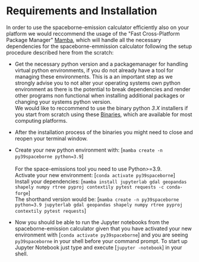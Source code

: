 #  Requirements and Installation

In order to use the spaceborne-emission calculator efficiently also on your platform we would reccommend the usage of the "Fast Cross-Platform Package Manager" [Mamba](https://github.com/mamba-org/mamba), which will handle all the necessary dependencies for the spaceborne-emmission calculator following the setup procedure described here from the scratch:

* Get the necessary python version and a packagemanager for handling virtual python environments, if you do not already have a tool for managing these environments. This is a an important step as we strongly advise you to not alter your operating systems own python environment as there is the potential to break dependencies and render other programs non functional when installing additional packages or changing your systems python version.</br>
We would like to reccommend to use the binary python _3.X_ installers if you start from scratch using these [Binaries](https://github.com/conda-forge/miniforge#mambaforge), which are available for most computing platforms. 


* After the installation process of the binaries you might need to close and reopen your terminal window.


* Create your new python environment with: [`mamba create -n py39spaceborne python=3.9`] </br>   
For the space-emissions tool you need to use Python>=3.9.</br>
Activate your new environment: [`conda activate py39spaceborne`] </br>
Install your dependencies: [`mamba install jupyterlab gdal geopandas shapely numpy rtree pyproj contextily pytest requests -c conda-forge`] </br>
The shorthand version would be: [`mamba create -n py39spaceborne python=3.9 jupyterlab gdal geopandas shapely numpy rtree pyproj contextily pytest requests`]


* Now you should be able to run the Jupyter notebooks from the spaceborne-emission calculator given that you have activated your new environment with [`conda activate py39spaceborne`] and you are seeing `py39spaceborne` in your shell before your command prompt. To start up Jupyter Notebook just type and execute [`jupyter -notebook`] in your shell.